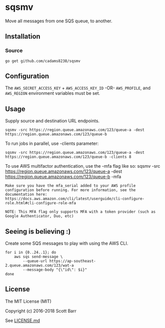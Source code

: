 # sqsmv

Move all messages from one SQS queue, to another.


## Installation

### Source

    go get github.com/cadams8238/sqsmv


## Configuration

The `AWS_SECRET_ACCESS_KEY` + `AWS_ACCESS_KEY_ID` -OR- `AWS_PROFILE`, and `AWS_REGION`
environment variables must be set.


## Usage

Supply source and destination URL endpoints.

    sqsmv -src https://region.queue.amazonaws.com/123/queue-a -dest https://region.queue.amazonaws.com/123/queue-b

To run jobs in parallel, use -clients parameter:

    sqsmv -src https://region.queue.amazonaws.com/123/queue-a -dest https://region.queue.amazonaws.com/123/queue-b -clients 8

To use AWS multifactor authentication, use the -mfa flag like so:
    sqsmv -src https://region.queue.amazonaws.com/123/queue-a -dest https://region.queue.amazonaws.com/123/queue-b -mfa

    Make sure you have the mfa_serial added to your AWS profile configuration before running. For more information, see the
    documentation here: https://docs.aws.amazon.com/cli/latest/userguide/cli-configure-role.html#cli-configure-role-mfa

    NOTE: This MFA flag only supports MFA with a token provider (such as Google Authenticator, Duo, etc)

## Seeing is believing :)

Create some SQS messages to play with using the AWS CLI.

    for i in {0..24..1}; do
        aws sqs send-message \
            --queue-url https://ap-southeast-2.queue.amazonaws.com/123/wat-a
            --message-body "{\"id\": $i}"
    done


## License

The MIT License (MIT)

Copyright (c) 2016-2018 Scott Barr

See [LICENSE.md](LICENSE.md)
